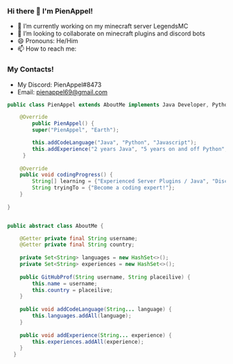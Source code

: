 ### Hi there 👋 I'm PienAppel!

- 🔭 I’m currently working on my minecraft server LegendsMC
- 👯 I’m looking to collaborate on minecraft plugins and discord bots
- 😄 Pronouns: He/Him
- 📫 How to reach me: 
### My Contacts!
* My Discord: PienAppel#8473
* Email: pienappel69@gmail.com

```java
public class PienAppel extends AboutMe implements Java Developer, Python Developer, {

    @Override
        public PienAppel() {
        super("PienAppel", "Earth");

        this.addCodeLanguage("Java", "Python", "Javascript");
        this.addExperience("2 years Java", "5 years on and off Python", "4 years on and off Javascript");
     }
    
	@Override
	public void codingProgress() {
		String[] learning = {"Experienced Server Plugins / Java", "Discord Bots / Node.js", "Making fun little twitter bots / Python"};
		String tryingTo = {"Become a coding expert!"};
	}
	
} 


public abstract class AboutMe {

    @Getter private final String username;
    @Getter private final String country;
  
    private Set<String> languages = new HashSet<>();
    private Set<String> experiences = new HashSet<>();
  
    public GitHubProf(String username, String placeilive) {
        this.name = username;
        this.country = placeilive;
    }
  
    public void addCodeLanguage(String... language) {
        this.languages.addAll(language);
    }
    
    public void addExperience(String... experience) {
        this.experiences.addAll(experience);
    }
  }

```
